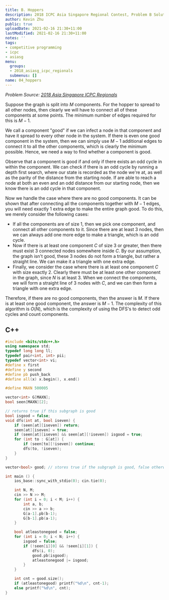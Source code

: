 ```yaml
---
title: B. Hoppers
description: 2018 ICPC Asia Singapore Regional Contest, Problem B Solution
author: Kevin Zhu
public: true
uploadDate: 2021-02-16 21:30+11:00
lastModified: 2021-02-16 21:30+11:00
notes: ''
tags:
- competitive programming
- icpc
- asiasg
menu:
  groups:
  - 2018_asiasg_icpc_regionals
  submenus: []
name: 04_hoppers
---
```


_Problem Source: [2018 Asia Singapore ICPC Regionals](https://asiasg18.kattis.com/problems)_

Suppose the graph is split into $M$ components. For the hopper to spread to all other nodes, then clearly we will have to connect all of these components at some points. The minimum number of edges required for this is $M-1$.

We call a component "good" if we can infect a node in that component and have it spread to every other node in the system. If there is even one good component in the system, then we can simply use $M-1$ additional edges to connect it to all the other components, which is clearly the minimum possible. Hence, we need a way to find whether a component is good.

Observe that a component is good if and only if there exists an odd cycle in within the component. We can check if there is an odd cycle by running a depth first search, where our state is recorded as the node we're at, as well as the parity of the distance from the starting node. If are able to reach a node at both an even and an odd distance from our starting node, then we know there is an odd cycle in that component.

Now we handle the case where there are no good components. It can be shown that after connecting all the components together with $M-1$ edges, you will need exactly 1 extra edge to make the entire graph good. To do this, we merely consider the following cases:

- If all the components are of size 1, then we pick one component, and connect all other components to it. Since there are at least 3 nodes, then we can always add one more edge to make a triangle, which is an odd cycle.
- Now if there is at least one component $C$ of size 3 or greater, then there must exist 3 connected nodes somewhere inside $C$. By our assumption, the graph isn't good, these 3 nodes do not form a triangle, but rather a straight line. We can make it a triangle with one extra edge.
- Finally, we consider the case where there is at least one component $C$ with size exactly 2. Clearly there must be at least one other component in the graph, since $N$ is at least 3. When we connect the components, we will form a straight line of 3 nodes with $C$, and we can then form a triangle with one extra edge.

Therefore, if there are no good components, then the answer is $M$. If there is at least one good component, the answer is $M-1$. The complexity of this algorithm is $O(N)$, which is the complexity of using the DFS's to detect odd cycles and count components.

## C++
```{.cpp .numberLines}
#include <bits/stdc++.h>
using namespace std;
typedef long long ll;
typedef pair<int, int> pii;
typedef vector<int> vi;
#define x first
#define y second
#define pb push_back
#define all(x) x.begin(), x.end()

#define MAXN 500005

vector<int> G[MAXN];
bool seen[MAXN][2];

// returns true if this subgraph is good
bool isgood = false;
void dfs(int at, bool iseven) {
	if (seen[at][iseven]) return;
	seen[at][iseven] = true;
	if (seen[at][iseven] && seen[at][!iseven]) isgood = true;
	for (int to : G[at]) {
		if (seen[to][!iseven]) continue;
		dfs(to, !iseven);
	}
}

vector<bool> good; // stores true if the subgraph is good, false otherwise.

int main () {
	ios_base::sync_with_stdio(0); cin.tie(0);

	int N, M;
	cin >> N >> M;
	for (int i = 0; i < M; i++) {
		int a, b;
		cin >> a >> b;
		G[a-1].pb(b-1);
		G[b-1].pb(a-1);
	}

	bool atleastonegood = false;
	for (int i = 0; i < N; i++) {
		isgood = false;
		if (!seen[i][0] && !seen[i][1]) {
			dfs(i, 0);
			good.pb(isgood);
			atleastonegood |= isgood;
		}
	}

	int cnt = good.size();
	if (atleastonegood) printf("%d\n", cnt-1);
	else printf("%d\n", cnt);
}
```
